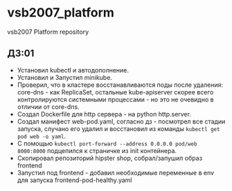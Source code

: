 # vsb2007_platform
vsb2007 Platform repository

## ДЗ:01
- Установил kubectl и автодополнение.
- Установил и Запустил minikube.
- Проверил, что в кластере восстанавливаются поды после удаления: core-dns - как ReplicaSet, остальные kube-apiserver
  скорее всего контролируются системными процессами - но это не очевидно в отличии от core-dns.
- Создал Dockerfile для http сервера - на python http.server.
- Создал манифест web-pod.yaml, согласно дз - посмотрел все стадии запуска, случано его удалил и восстановил из команды `kubectl get pod web -o yaml`.
- С помощью `kubectl port-forward --address 0.0.0.0 pod/web 8000:8000` подцепился к страничке из init контейнера.
- Скопировал репозиторий hipster shop, собрал/запушил образ frontend
- Запустил под frontend - добавил необходимые переменные в env для запуска frontend-pod-healthy.yaml

